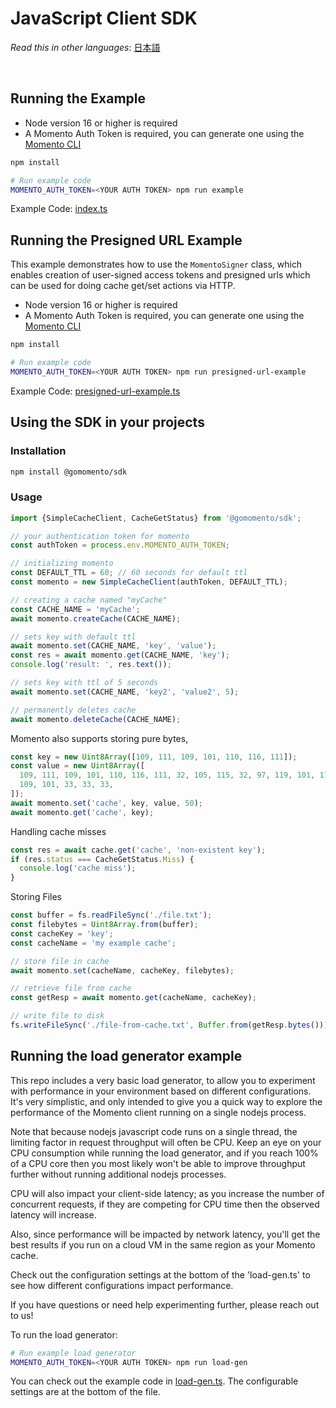 # JavaScript Client SDK

_Read this in other languages_: [日本語](README.ja.md)

<br>

## Running the Example

- Node version 16 or higher is required
- A Momento Auth Token is required, you can generate one using the [Momento CLI](https://github.com/momentohq/momento-cli)

```bash
npm install

# Run example code
MOMENTO_AUTH_TOKEN=<YOUR AUTH TOKEN> npm run example
```

Example Code: [index.ts](index.ts)

## Running the Presigned URL Example

This example demonstrates how to use the `MomentoSigner` class, which enables creation of user-signed access tokens and presigned urls which can be used for doing cache get/set actions via HTTP.

- Node version 16 or higher is required
- A Momento Auth Token is required, you can generate one using the [Momento CLI](https://github.com/momentohq/momento-cli)

```bash
npm install

# Run example code
MOMENTO_AUTH_TOKEN=<YOUR AUTH TOKEN> npm run presigned-url-example
```

Example Code: [presigned-url-example.ts](presigned-url-example.ts)

## Using the SDK in your projects

### Installation

```bash
npm install @gomomento/sdk
```

### Usage

```typescript
import {SimpleCacheClient, CacheGetStatus} from '@gomomento/sdk';

// your authentication token for momento
const authToken = process.env.MOMENTO_AUTH_TOKEN;

// initializing momento
const DEFAULT_TTL = 60; // 60 seconds for default ttl
const momento = new SimpleCacheClient(authToken, DEFAULT_TTL);

// creating a cache named "myCache"
const CACHE_NAME = 'myCache';
await momento.createCache(CACHE_NAME);

// sets key with default ttl
await momento.set(CACHE_NAME, 'key', 'value');
const res = await momento.get(CACHE_NAME, 'key');
console.log('result: ', res.text());

// sets key with ttl of 5 seconds
await momento.set(CACHE_NAME, 'key2', 'value2', 5);

// permanently deletes cache
await momento.deleteCache(CACHE_NAME);
```

Momento also supports storing pure bytes,

```typescript
const key = new Uint8Array([109, 111, 109, 101, 110, 116, 111]);
const value = new Uint8Array([
  109, 111, 109, 101, 110, 116, 111, 32, 105, 115, 32, 97, 119, 101, 115, 111,
  109, 101, 33, 33, 33,
]);
await momento.set('cache', key, value, 50);
await momento.get('cache', key);
```

Handling cache misses

```typescript
const res = await cache.get('cache', 'non-existent key');
if (res.status === CacheGetStatus.Miss) {
  console.log('cache miss');
}
```

Storing Files

```typescript
const buffer = fs.readFileSync('./file.txt');
const filebytes = Uint8Array.from(buffer);
const cacheKey = 'key';
const cacheName = 'my example cache';

// store file in cache
await momento.set(cacheName, cacheKey, filebytes);

// retrieve file from cache
const getResp = await momento.get(cacheName, cacheKey);

// write file to disk
fs.writeFileSync('./file-from-cache.txt', Buffer.from(getResp.bytes()));
```

## Running the load generator example

This repo includes a very basic load generator, to allow you to experiment with
performance in your environment based on different configurations. It's very
simplistic, and only intended to give you a quick way to explore the performance
of the Momento client running on a single nodejs process.

Note that because nodejs javascript code runs on a single thread, the limiting
factor in request throughput will often be CPU. Keep an eye on your CPU
consumption while running the load generator, and if you reach 100%
of a CPU core then you most likely won't be able to improve throughput further
without running additional nodejs processes.

CPU will also impact your client-side latency; as you increase the number of
concurrent requests, if they are competing for CPU time then the observed
latency will increase.

Also, since performance will be impacted by network latency, you'll get the best
results if you run on a cloud VM in the same region as your Momento cache.

Check out the configuration settings at the bottom of the 'load-gen.ts' to
see how different configurations impact performance.

If you have questions or need help experimenting further, please reach out to us!

To run the load generator:

```bash
# Run example load generator
MOMENTO_AUTH_TOKEN=<YOUR AUTH TOKEN> npm run load-gen
```

You can check out the example code in [load-gen.ts](load-gen.ts). The configurable
settings are at the bottom of the file.
